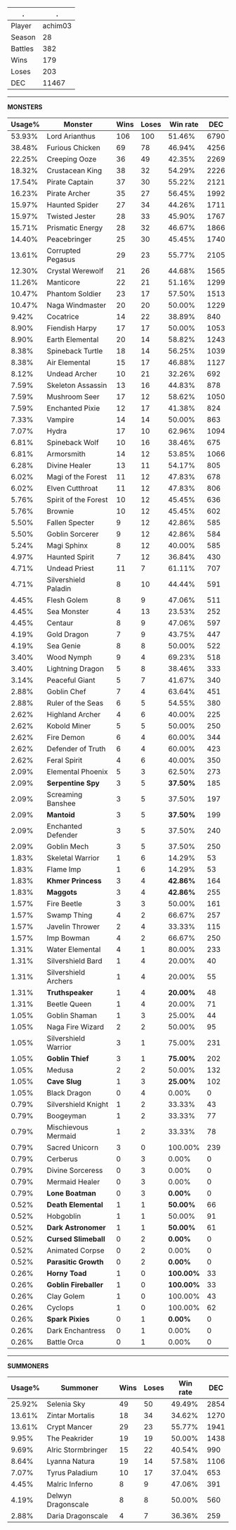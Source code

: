 .|.
|-|-
Player|achim03
Season|28
Battles|382
Wins|179
Loses|203
DEC|11467

---
**MONSTERS**

Usage%|Monster|Wins|Loses|Win rate|DEC|
-|-|-|-|-|-|
53.93%|Lord Arianthus|106|100|51.46%|6790|
38.48%|Furious Chicken|69|78|46.94%|4256|
22.25%|Creeping Ooze|36|49|42.35%|2269|
18.32%|Crustacean King|38|32|54.29%|2226|
17.54%|Pirate Captain|37|30|55.22%|2121|
16.23%|Pirate Archer|35|27|56.45%|1992|
15.97%|Haunted Spider|27|34|44.26%|1711|
15.97%|Twisted Jester|28|33|45.90%|1767|
15.71%|Prismatic Energy|28|32|46.67%|1866|
14.40%|Peacebringer|25|30|45.45%|1740|
13.61%|Corrupted Pegasus|29|23|55.77%|2105|
12.30%|Crystal Werewolf|21|26|44.68%|1565|
11.26%|Manticore|22|21|51.16%|1299|
10.47%|Phantom Soldier|23|17|57.50%|1513|
10.47%|Naga Windmaster|20|20|50.00%|1229|
9.42%|Cocatrice|14|22|38.89%|840|
8.90%|Fiendish Harpy|17|17|50.00%|1053|
8.90%|Earth Elemental|20|14|58.82%|1243|
8.38%|Spineback Turtle|18|14|56.25%|1039|
8.38%|Air Elemental|15|17|46.88%|1127|
8.12%|Undead Archer|10|21|32.26%|692|
7.59%|Skeleton Assassin|13|16|44.83%|878|
7.59%|Mushroom Seer|17|12|58.62%|1050|
7.59%|Enchanted Pixie|12|17|41.38%|824|
7.33%|Vampire|14|14|50.00%|863|
7.07%|Hydra|17|10|62.96%|1094|
6.81%|Spineback Wolf|10|16|38.46%|675|
6.81%|Armorsmith|14|12|53.85%|1066|
6.28%|Divine Healer|13|11|54.17%|805|
6.02%|Magi of the Forest|11|12|47.83%|678|
6.02%|Elven Cutthroat|11|12|47.83%|806|
5.76%|Spirit of the Forest|10|12|45.45%|636|
5.76%|Brownie|10|12|45.45%|602|
5.50%|Fallen Specter|9|12|42.86%|585|
5.50%|Goblin Sorcerer|9|12|42.86%|584|
5.24%|Magi Sphinx|8|12|40.00%|585|
4.97%|Haunted Spirit|7|12|36.84%|430|
4.71%|Undead Priest|11|7|61.11%|707|
4.71%|Silvershield Paladin|8|10|44.44%|591|
4.45%|Flesh Golem|8|9|47.06%|511|
4.45%|Sea Monster|4|13|23.53%|252|
4.45%|Centaur|8|9|47.06%|597|
4.19%|Gold Dragon|7|9|43.75%|447|
4.19%|Sea Genie|8|8|50.00%|522|
3.40%|Wood Nymph|9|4|69.23%|518|
3.40%|Lightning Dragon|5|8|38.46%|333|
3.14%|Peaceful Giant|5|7|41.67%|340|
2.88%|Goblin Chef|7|4|63.64%|451|
2.88%|Ruler of the Seas|6|5|54.55%|380|
2.62%|Highland Archer|4|6|40.00%|225|
2.62%|Kobold Miner|5|5|50.00%|250|
2.62%|Fire Demon|6|4|60.00%|344|
2.62%|Defender of Truth|6|4|60.00%|423|
2.62%|Feral Spirit|4|6|40.00%|350|
2.09%|Elemental Phoenix|5|3|62.50%|273|
2.09%|**Serpentine Spy**|3|5|**37.50%**|185|
2.09%|Screaming Banshee|3|5|37.50%|197|
2.09%|**Mantoid**|3|5|**37.50%**|199|
2.09%|Enchanted Defender|3|5|37.50%|240|
2.09%|Goblin Mech|3|5|37.50%|250|
1.83%|Skeletal Warrior|1|6|14.29%|53|
1.83%|Flame Imp|1|6|14.29%|53|
1.83%|**Khmer Princess**|3|4|**42.86%**|164|
1.83%|**Maggots**|3|4|**42.86%**|255|
1.57%|Fire Beetle|3|3|50.00%|161|
1.57%|Swamp Thing|4|2|66.67%|257|
1.57%|Javelin Thrower|2|4|33.33%|115|
1.57%|Imp Bowman|4|2|66.67%|250|
1.31%|Water Elemental|4|1|80.00%|233|
1.31%|Silvershield Bard|1|4|20.00%|40|
1.31%|Silvershield Archers|1|4|20.00%|55|
1.31%|**Truthspeaker**|1|4|**20.00%**|48|
1.31%|Beetle Queen|1|4|20.00%|71|
1.05%|Goblin Shaman|1|3|25.00%|44|
1.05%|Naga Fire Wizard|2|2|50.00%|95|
1.05%|Silvershield Warrior|3|1|75.00%|231|
1.05%|**Goblin Thief**|3|1|**75.00%**|202|
1.05%|Medusa|2|2|50.00%|132|
1.05%|**Cave Slug**|1|3|**25.00%**|102|
1.05%|Black Dragon|0|4|0.00%|0|
0.79%|Silvershield Knight|1|2|33.33%|43|
0.79%|Boogeyman|1|2|33.33%|77|
0.79%|Mischievous Mermaid|1|2|33.33%|78|
0.79%|Sacred Unicorn|3|0|100.00%|239|
0.79%|Cerberus|0|3|0.00%|0|
0.79%|Divine Sorceress|0|3|0.00%|0|
0.79%|Mermaid Healer|0|3|0.00%|0|
0.79%|**Lone Boatman**|0|3|**0.00%**|0|
0.52%|**Death Elemental**|1|1|**50.00%**|66|
0.52%|Hobgoblin|1|1|50.00%|91|
0.52%|**Dark Astronomer**|1|1|**50.00%**|61|
0.52%|**Cursed Slimeball**|0|2|**0.00%**|0|
0.52%|Animated Corpse|0|2|0.00%|0|
0.52%|**Parasitic Growth**|0|2|**0.00%**|0|
0.26%|**Horny Toad**|1|0|**100.00%**|33|
0.26%|**Goblin Fireballer**|1|0|**100.00%**|33|
0.26%|Clay Golem|1|0|100.00%|43|
0.26%|Cyclops|1|0|100.00%|62|
0.26%|**Spark Pixies**|0|1|**0.00%**|0|
0.26%|Dark Enchantress|0|1|0.00%|0|
0.26%|Battle Orca|0|1|0.00%|0|

---
**SUMMONERS**

Usage%|Summoner|Wins|Loses|Win rate|DEC|
-|-|-|-|-|-|
25.92%|Selenia Sky|49|50|49.49%|2854|
13.61%|Zintar Mortalis|18|34|34.62%|1270|
13.61%|Crypt Mancer|29|23|55.77%|1941|
9.95%|The Peakrider|19|19|50.00%|1438|
9.69%|Alric Stormbringer|15|22|40.54%|990|
8.64%|Lyanna Natura|19|14|57.58%|1106|
7.07%|Tyrus Paladium|10|17|37.04%|653|
4.45%|Malric Inferno|8|9|47.06%|391|
4.19%|Delwyn Dragonscale|8|8|50.00%|560|
2.88%|Daria Dragonscale|4|7|36.36%|259|
